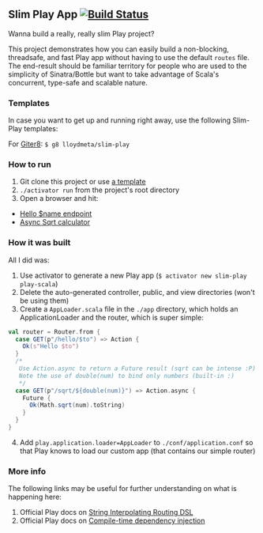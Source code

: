 ## Slim Play App [![Build Status](https://travis-ci.org/lloydmeta/slim-play.svg?branch=master)](https://travis-ci.org/lloydmeta/slim-play)

Wanna build a really, really slim Play project?

This project demonstrates how you can easily build a non-blocking, threadsafe, and fast Play app without having to
use the default `routes` file. The end-result should be familiar territory for people who are used to the simplicity of Sinatra/Bottle
but want to take advantage of Scala's concurrent, type-safe and scalable nature.

### Templates

In case you want to get up and running right away, use the following Slim-Play templates:

For [Giter8](https://github.com/n8han/giter8): `$ g8 lloydmeta/slim-play`

### How to run

1. Git clone this project or use [a template](#templates)
2. `./activator run` from the project's root directory
3. Open a browser and hit:
  - [Hello $name endpoint](http://localhost:9000/hello/beachape)
  - [Async Sqrt calculator](http://localhost:9000/sqrt/1764)

### How it was built

All I did was:

1. Use activator to generate a new Play app (`$ activator new slim-play play-scala`)
2. Delete the auto-generated controller, public, and view directories (won't be using them)
3. Create a `AppLoader.scala` file in the `./app` directory, which holds an ApplicationLoader and the router, which is
  super simple:

  ```scala
  val router = Router.from {
    case GET(p"/hello/$to") => Action {
      Ok(s"Hello $to")
    }
    /*
     Use Action.async to return a Future result (sqrt can be intense :P)
     Note the use of double(num) to bind only numbers (built-in :)
     */
    case GET(p"/sqrt/${double(num)}") => Action.async {
      Future {
        Ok(Math.sqrt(num).toString)
      }
    }
  }
  ```

4. Add `play.application.loader=AppLoader` to `./conf/application.conf` so that Play knows to load our custom app (that
  contains our simple router)

### More info

The following links may be useful for further understanding on what is happening here:

1. Official Play docs on [String Interpolating Routing DSL](https://www.playframework.com/documentation/2.4.x/ScalaSirdRouter)
2. Official Play docs on [Compile-time dependency injection](https://www.playframework.com/documentation/2.4.x/ScalaCompileTimeDependencyInjection)
